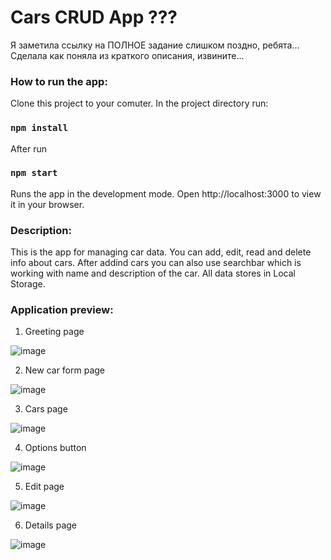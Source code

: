# Cars CRUD App ??? 

Я заметила ссылку на ПОЛНОЕ задание слишком поздно, ребята... Сделала как поняла из краткого описания, извините...  

### **How to run the app:**

Clone this project to your comuter.
In the project directory run:
### `npm install`

After run 
### `npm start` 

Runs the app in the development mode. Open http://localhost:3000 to view it in your browser.


### **Description:**
This is the app for managing car data. 
You can add, edit, read and delete info about cars. After addind cars you can also use searchbar which is working with name and description of the car. 
All data stores in Local Storage. 

### **Application preview:**

1. Greeting page
   
![image](https://github.com/doritozbae/car_smth/assets/87154042/d2429ef1-bf85-4551-809e-4c4f7eb7167a)

2. New car form page
   
![image](https://github.com/doritozbae/car_smth/assets/87154042/4063b1c4-decc-416a-8b8f-ca6a7c26f693)

3. Cars page

![image](https://github.com/doritozbae/car_smth/assets/87154042/a063fb1f-778e-4d8c-991e-549710625e87)


4. Options button

![image](https://github.com/doritozbae/car_smth/assets/87154042/5bc80634-25f3-4417-9e9e-a3595c0f15e1)


5. Edit page
    
![image](https://github.com/doritozbae/car_smth/assets/87154042/77f4dffb-cccf-4e84-b50d-cfbd28166b11)

6. Details page

![image](https://github.com/doritozbae/car_smth/assets/87154042/bb0a7203-773b-480a-9efa-66f50d6667a2)
